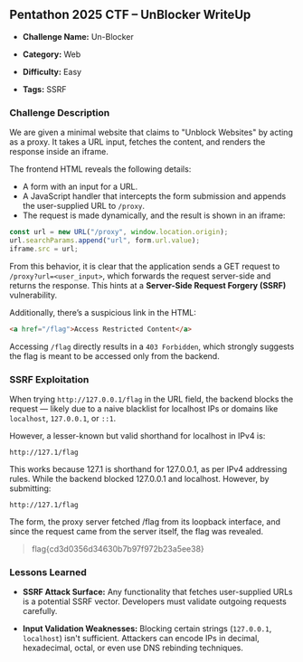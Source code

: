 

## Pentathon 2025 CTF – UnBlocker WriteUp

- **Challenge Name:** Un-Blocker

- **Category:** Web

- **Difficulty:** Easy

- **Tags:** SSRF



### Challenge Description

We are given a minimal website that claims to "Unblock Websites" by acting as a proxy. It takes a URL input, fetches the content, and renders the response inside an iframe.

The frontend HTML reveals the following details:

* A form with an input for a URL.
* A JavaScript handler that intercepts the form submission and appends the user-supplied URL to `/proxy`.
* The request is made dynamically, and the result is shown in an iframe:

```javascript
const url = new URL("/proxy", window.location.origin);
url.searchParams.append("url", form.url.value);
iframe.src = url;
```


From this behavior, it is clear that the application sends a GET request to `/proxy?url=<user_input>`, which forwards the request server-side and returns the response. This hints at a **Server-Side Request Forgery (SSRF)** vulnerability.

Additionally, there’s a suspicious link in the HTML:

```html
<a href="/flag">Access Restricted Content</a>
```

Accessing `/flag` directly results in a `403 Forbidden`, which strongly suggests the flag is meant to be accessed only from the backend.


### SSRF Exploitation

When trying `http://127.0.0.1/flag` in the URL field, the backend blocks the request — likely due to a naive blacklist for localhost IPs or domains like `localhost`, `127.0.0.1`, or `::1`.

However, a lesser-known but valid shorthand for localhost in IPv4 is:

```
http://127.1/flag
```
This works because 127.1 is shorthand for 127.0.0.1, as per IPv4 addressing rules. While the backend blocked 127.0.0.1 and localhost.
However, by submitting:

```
http://127.1/flag
```

The form, the proxy server fetched /flag from its loopback interface, and since the request came from the server itself, the flag was revealed.
> flag{cd3d0356d34630b7b97f972b23a5ee38}


### Lessons Learned

* **SSRF Attack Surface:** Any functionality that fetches user-supplied URLs is a potential SSRF vector. Developers must validate outgoing requests carefully.

* **Input Validation Weaknesses:** Blocking certain strings (`127.0.0.1`, `localhost`) isn't sufficient. Attackers can encode IPs in decimal, hexadecimal, octal, or even use DNS rebinding techniques.



